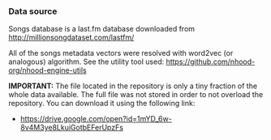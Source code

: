 ### Data source

Songs database is a last.fm database downloaded from http://millionsongdataset.com/lastfm/

All of the songs metadata vectors were resolved with word2vec (or analogous) algorithm. See the utility tool used: https://github.com/nhood-org/nhood-engine-utils

__IMPORTANT:__
The file located in the repository is only a tiny fraction of the whole data available. The full file was not stored in order to not overload the repository. You can download it using the following link:
- https://drive.google.com/open?id=1mYD_6w-8v4M3ye8LkuiGotbEFerUpzFs